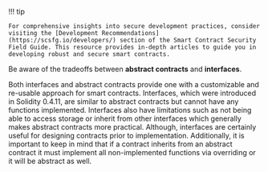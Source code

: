 !!! tip

    For comprehensive insights into secure development practices, consider visiting the [Development Recommendations](https://scsfg.io/developers/) section of the Smart Contract Security Field Guide. This resource provides in-depth articles to guide you in developing robust and secure smart contracts.

Be aware of the tradeoffs between **abstract contracts** and **interfaces**.

Both interfaces and abstract contracts provide one with a customizable and re-usable approach for
smart contracts. Interfaces, which were introduced in Solidity 0.4.11, are similar to abstract
contracts but cannot have any functions implemented. Interfaces also have limitations such as not
being able to access storage or inherit from other interfaces which generally makes abstract
contracts more practical. Although, interfaces are certainly useful for designing contracts prior
to implementation. Additionally, it is important to keep in mind that if a contract inherits from
an abstract contract it must implement all non-implemented functions via overriding or it will be
abstract as well.
